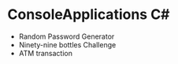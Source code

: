 # ConsoleApplications C#

- Random Password Generator
- Ninety-nine bottles Challenge
- ATM transaction
